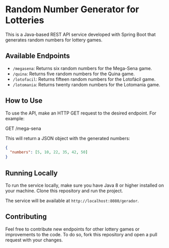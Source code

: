 # Random Number Generator for Lotteries

This is a Java-based REST API service developed with Spring Boot that generates random numbers for lottery games.

## Available Endpoints

- `/megasena`: Returns six random numbers for the Mega-Sena game.
- `/quina`: Returns five random numbers for the Quina game.
- `/lotofacil`: Returns fifteen random numbers for the Lotofácil game.
- `/lotomania`: Returns twenty random numbers for the Lotomania game.


## How to Use

To use the API, make an HTTP GET request to the desired endpoint. For example:

GET /mega-sena


This will return a JSON object with the generated numbers:

```json
{
  "numbers": [5, 10, 22, 35, 42, 50]
}
```

## Running Locally

To run the service locally, make sure you have Java 8 or higher installed on your machine. Clone this repository and run the project.

The service will be available at `http://localhost:8080/gerador`.

## Contributing
Feel free to contribute new endpoints for other lottery games or improvements to the code. To do so, fork this repository and open a pull request with your changes.
